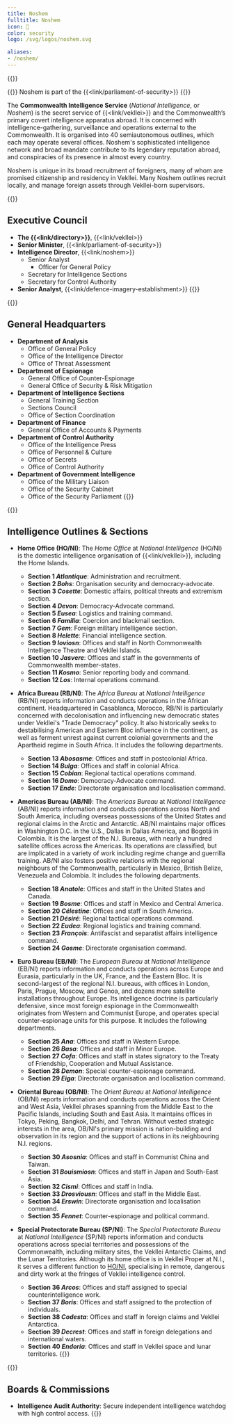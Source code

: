 ```yaml
---
title: Noshem
fulltitle: Noshem
icon: 🏹
color: security
logo: /svg/logos/noshem.svg

aliases:
- /noshem/
---
```

{{<threat-level>}}

{{<note series>}}
 Noshem is part of the {{<link/parliament-of-security>}}
{{</note>}}

The <span class="fi fi-min-noshem fis"></span> **Commonwealth Intelligence Service** (*National Intelligence*, or *Noshem*) is the secret service of {{<link/vekllei>}} and the Commonwealth’s primary covert intelligence apparatus abroad. It is concerned with intelligence-gathering, surveillance and operations external to the Commonwealth. It is organised into 40 semiautonomous outlines, which each may operate several offices. Noshem's sophisticated intelligence network and broad mandate contribute to its legendary reputation abroad, and conspiracies of its presence in almost every country.

Noshem is unique in its broad recruitment of foreigners, many of whom are promised citizenship and residency in Vekllei. Many Noshem outlines recruit locally, and manage foreign assets through Vekllei-born supervisors.

{{<note panel>}}
## Executive Council

* **The {{<link/directory>}}**, {{<link/vekllei>}}
* **Senior Minister**, {{<link/parliament-of-security>}}
* **Intelligence Director**, {{<link/noshem>}}
	* Senior Analyst
		* Officer for General Policy
	* Secretary for Intelligence Sections
	* Secretary for Control Authority
* **Senior Analyst**, {{<link/defence-imagery-establishment>}}
{{</note>}}

{{<note panel>}}
## General Headquarters
* **Department of Analysis**
	* Office of General Policy
	* Office of the Intelligence Director
	* Office of Threat Assessment
* **Department of Espionage**
	* General Office of Counter-Espionage
	* General Office of Security & Risk Mitigation
* **Department of Intelligence Sections**
	* General Training Section
	* Sections Council
	* Office of Section Coordination
* **Department of Finance**
	* General Office of Accounts & Payments
* **Department of Control Authority**
	* Office of the Intelligence Press
	* Office of Personnel & Culture
	* Office of Secrets
	* Office of Control Authority
* **Department of Government Intelligence**
	* Office of the Military Liaison
	* Office of the Security Cabinet
	* Office of the Security Parliament
{{</note>}}

{{<note panel>}}
## Intelligence Outlines & Sections
* **Home Office (HO/NI)**: The *Home Office* at *National Intelligence* (HO/NI) is the domestic intelligence organisation of {{<link/vekllei>}}, including the Home Islands.

	* **Section 1 *Atlantique***: Administration and recruitment.
	* **Section 2 *Bohs***: Organisation security and democracy-advocate.
	* **Section 3 *Cosette***: Domestic affairs, political threats and extremism section.
	* **Section 4 *Devon***: Democracy-Advocate command.
	* **Section 5 *Eusea***: Logistics and training command.
	* **Section 6 *Familia***: Coercion and blackmail section.
	* **Section 7 *Gem***: Foreign military intelligence section.
	* **Section 8 *Helette***: Financial intelligence section.
	* **Section 9 *Ioviosn***: Offices and staff in North Commonwealth Intelligence Theatre and Vekllei Islands.
	* **Section 10 *Jasvere***: Offices and staff in the governments of Commonwealth member-states.
	* **Section 11 *Kosmo***: Senior reporting body and command.
	* **Section 12 *Los***: Internal operations command.

* **Africa Bureau (RB/NI)**: The *Africa Bureau* at *National Intelligence* (RB/NI) reports information and conducts operations in the African continent. Headquartered in Casablanca, Morocco, RB/NI is particularly concerned with decolonisation and influencing new democratic states under Vekllei's "Trade Democracy" policy. It also historically seeks to destabilising American and Eastern Bloc influence in the continent, as well as ferment unrest against current colonial governments and the Apartheid regime in South Africa. It includes the following departments.

	* **Section 13 *Abosasme***: Offices and staff in postcolonial Africa.
	* **Section 14 *Bulga***: Offices and staff in colonial Africa.
	* **Section 15 *Cobian***: Regional tactical operations command.
	* **Section 16 *Domo***: Democracy-Advocate command.
	* **Section 17 *Ende***: Directorate organisation and localisation command.

* **Americas Bureau (AB/NI)**: The *Americas Bureau* at *National Intelligence* (AB/NI) reports information and conducts operations across North and South America, including overseas possessions of the United States and regional claims in the Arctic and Antarctic. AB/NI maintains major offices in Washington D.C. in the U.S., Dallas in Dallas America, and Bogotá in Colombia. It is the largest of the N.I. Bureaus, with nearly a hundred satellite offices across the Americas. Its operations are classified, but are implicated in a variety of work including regime change and guerrilla training. AB/NI also fosters positive relations with the regional neighbours of the Commonwealth, particularly in Mexico, British Belize, Venezuela and Colombia. It includes the following departments.

	* **Section 18 *Anatole***: Offices and staff in the United States and Canada.
	* **Section 19 *Bosme***: Offices and staff in Mexico and Central America.
	* **Section 20 *Célestine***: Offices and staff in South America.
	* **Section 21 *Désiré***: Regional tactical operations command.
	* **Section 22 *Eudea***: Regional logistics and training command.
	* **Section 23 *François***: Antifascist and separatist affairs intelligence command.
	* **Section 24 *Gosme***: Directorate organisation command.

* **Euro Bureau (EB/NI)**: The *European Bureau* at *National Intelligence* (EB/NI) reports information and conducts operations across Europe and Eurasia, particularly in the UK, France, and the Eastern Bloc. It is second-largest of the regional N.I. bureaus, with offices in London, Paris, Prague, Moscow, and Genoa, and dozens more satellite installations throughout Europe. Its intelligence doctrine is particularly defensive, since most foreign espionage in the Commonwealth originates from Western and Communist Europe, and operates special counter-espionage units for this purpose. It includes the following departments.

	* **Section 25 *Ana***: Offices and staff in Western Europe.
	* **Section 26 *Basa***: Offices and staff in Minor Europe.
	* **Section 27 *Cofa***: Offices and staff in states signatory to the Treaty of Friendship, Cooperation and Mutual Assistance.
	* **Section 28 *Demon***: Special counter-espionage command.
	* **Section 29 *Eiga***: Directorate organisation and localisation command.

* **Oriental Bureau (OB/NI)**: The *Orient Bureau* at *National Intelligence* (OB/NI) reports information and conducts operations across the Orient and West Asia, Vekllei phrases spanning from the Middle East to the Pacific Islands, including South and East Asia. It maintains offices in Tokyo, Peking, Bangkok, Delhi, and Tehran. Without vested strategic interests in the area, OB/NI's primary mission is nation-building and observation in its region and the support of actions in its neighbouring N.I. regions.

	* **Section 30 *Asosnia***: Offices and staff in Communist China and Taiwan.
	* **Section 31 *Bouismiosn***: Offices and staff in Japan and South-East Asia.
	* **Section 32 *Cismi***: Offices and staff in India.
	* **Section 33 *Drosviousn***: Offices and staff in the Middle East.
	* **Section 34 *Erswin***: Directorate organisation and localisation command.
	* **Section 35 *Fennet***: Counter-espionage and political command.

* **Special Protectorate Bureau (SP/NI)**: The *Special Protectorate Bureau* at *National Intelligence* (SP/NI) reports information and conducts operations across special territories and possessions of the Commonwealth, including military sites, the Vekllei Antarctic Claims, and the Lunar Territories. Although its home office is in Vekllei Proper at N.I., it serves a different function to [HO/NI](/factbook/society/state/government/commonwealth/security/#home-office-honi), specialising in remote, dangerous and dirty work at the fringes of Vekllei intelligence control.

	* **Section 36 *Arcos***: Offices and staff assigned to special counterintelligence work.
	* **Section 37 *Boris***: Offices and staff assigned to the protection of individuals.
	* **Section 38 *Codesta***: Offices and staff in foreign claims and Vekllei Antarctica.
	* **Section 39 *Decrest***: Offices and staff in foreign delegations and international waters.
	* **Section 40 *Endoria***: Offices and staff in Vekllei space and lunar territories.
{{</note>}}

{{<note panel>}}
## Boards & Commissions

* **Intelligence Audit Authority**: Secure independent intelligence watchdog with high control access.
{{</note>}}